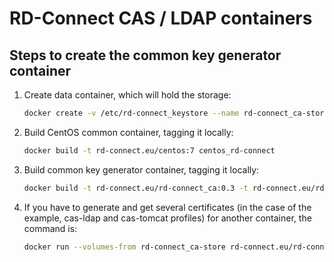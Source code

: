 RD-Connect CAS / LDAP containers
================================

Steps to create the common key generator container
--------------------------------------------

1. Create data container, which will hold the storage:

	```bash
	docker create -v /etc/rd-connect_keystore --name rd-connect_ca-store centos:7 /bin/true
	```

2. Build CentOS common container, tagging it locally:

	```bash
	docker build -t rd-connect.eu/centos:7 centos_rd-connect
	```

3. Build common key generator container, tagging it locally:

	```bash
	docker build -t rd-connect.eu/rd-connect_ca:0.3 -t rd-connect.eu/rd-connect_ca:latest rd-connect-common-key-generator
	```

4. If you have to generate and get several certificates (in the case of the example, cas-ldap and cas-tomcat profiles) for another container, the command is:

	```bash
	docker run --volumes-from rd-connect_ca-store rd-connect.eu/rd-connect_ca cas-ldap cas-tomcat > cas-certs.tar
	
	```
